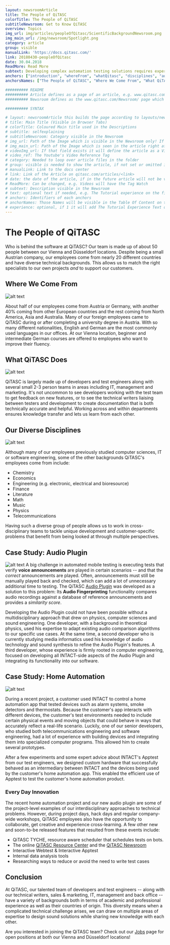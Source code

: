 ```yaml
---
layout: newsroomArticle
title: The People of QiTASC
colorTitle: The People of QiTASC
subtitleNewsroom: Get to Know QiTASC
overview: Topics
img_url: img/articles/peopleOfQitasc/ScientificBackgroundNewsroom.png
img_main_url: /img/newsroom/Spotlight.png
category: article
group: visible
manualLink: 'https://docs.qitasc.com/'
link: 20180430-peopleOfQitasc
date: 30.04.2018
ReadMore: Read More
subtext: Developing complex automation testing solutions requires expertise that covers different fields of knowledge. Here at QiTASC, our international team consists of people with diverse technical backgrounds that allow us to work across disciplines to create powerful INTACT features.
anchors: ["introduction", "whereFrom", "whatQitasc", "disciplines", "audio", "homeAutomation", "innovation", "conclusion"]
anchorsNames: ["The People of QiTASC", "Where We Come From", "What QiTASC does", "Our Diverse Disciplines", "Case Study - Audio Plugin", "Case Study - Home Automation", "Every Day Innovation", "Conclusion"]

########## README
########## Article defines as a page of an article, e.g. www.qitasc.com/articles/20180320-VirtualPhones
########## Newsroom defines as the www.qitasc.com/Newsroom/ page which contains the articles

########## SYNTAX

# layout: newsroomArticle this builds the page according to layouts/newsroomArticle.html
# title: Main Title (Visible in Browser Tabs)
# colorTitle: Coloured Main title used in the Descriptions
# subtitle: selfexplaining
# subtitleNewsroom: Category visible in the Newsroom
# img_url: Path of the Image which is visible in the Newsroom only! If '/' is at beginning of path it is the global like baseurl/path
# img_main_url: Path of the Image which is seen in the article right after the Title and subtext
# videoImg_url: If that field exists it will define the article as a Video and takes the image as a preview in the newsroom
# video_ref: The Youtube's Video Reference Tag
# category: Needed to loop over article files in the folder
# group: visible is needed to show the article, if not set or omitted it will not appear
# manualLink: Link to the docs center
# link: Link of the Article on qitasc.com/articles/<link>
# date: the date of the article, if in the future article will not be visible
# ReadMore: Can be changed, e.g. Videos will have the Tag Watch
# subtext: Description visible in the Newsroom
# text: optional text if needed, e.g. The Tutorial experience on the field experience takes the text message.
# anchors: Identifiers of each anchors
# anchorNames: Those Names will be visible in the Table Of Content on the Article View
# experience: optional, if 1 it will add The Tutorial Experience Text on top of the article -> More infos are in the layout
---
```



# The People of QiTASC <a name="introduction"></a>
Who is behind the software at QiTASC? Our team is made up of about 50 people between our Vienna and Düsseldorf locations. Despite being a small Austrian company, our employees come from nearly 20 different countries and have diverse technical backgrounds. This allows us to match the right specialists to our own projects *and* to support our customers.

## Where We Come From <a name="whereFrom"></a>
![alt text](../img/articles/peopleOfQitasc/Map.png)

About half of our employees come from Austria or Germany, with another 40% coming from other European countries and the rest coming from North America, Asia and Australia. Many of our foreign employees came to QiTASC during or after completing a university degree in Austria. With so many different nationalities, English and German are the most commonly used languages in our offices. At our Vienna location, beginner and intermediate German courses are offered to employees who want to improve their fluency.

## What QiTASC Does <a name="whatQitasc"></a>
![alt text](../img/articles/peopleOfQitasc/Circle.png)

QiTASC is largely made up of developers and test engineers along with several small 2-3 person teams in areas including IT, management and marketing. It's not uncommon to see developers working with the test team to get feedback on new features, or to see the technical writers liaising between testers and development to create documentation that is both technically accurate and helpful. Working across and within departments ensures knowledge transfer and lets us learn from each other.  

## Our Diverse Disciplines <a name="disciplines"></a>
![alt text](../img/articles/peopleOfQitasc/ScientificBackground.png)

Although many of our employees previously studied computer sciences, IT or software engineering, some of the other backgrounds QiTASC's employees come from include:
* Chemistry
* Economics
* Engineering (e.g. electronic, electrical and bioresource)
* Finance
* Literature
* Math
* Music
* Physics
* Telecommunications

Having such a diverse group of people allows us to work in cross-disciplinary teams to tackle unique development and customer-specific problems that benefit from being looked at through multiple perspectives.

## Case Study: Audio Plugin <a name="audio"></a>
![alt text](../../img/newsroom/AudioPlugin.jpg)
A big challenge in automated mobile testing is executing tests that verify **voice announcements** are played in certain scenarios -- and that the *correct* announcements are played. Often, announcements must still be manually played back and checked, which can add a lot of unnecessary  additional time to testing. The QiTASC [Audio Plugin](http://www.qitasc.com/articles/20180326-AudioPlugin) was developed as a solution to this problem: Its **Audio Fingerprinting** functionality compares audio recordings against a database of reference announcements and provides a *similarity score*.

Developing the Audio Plugin could not have been possible without a multidisciplinary approach that drew on physics, computer sciences and sound engineering. One developer, with a background in theoretical physics, used his expertise to adapt existing audio comparison algorithms to our specific use cases. At the same time, a second developer who is currently studying media informatics used his knowledge of audio technology and sound synthesis to refine the Audio Plugin's features. A third developer, whose experience is firmly rooted in computer engineering, focused on developing all INTACT-side aspects of the Audio Plugin and integrating its functionality into our software.

## Case Study: Home Automation <a name="homeAutomation"></a>
![alt text](../img/about/collaboration/Prozess_Analyse.png)

During a recent project, a customer used INTACT to control a home automation app that tested devices such as alarm systems, smoke detectors and thermostats. Because the customer's app interacts with different devices, the customer's test environments needed to include certain physical events and moving objects that could behave in ways that accurately reflect a real-life scenario. Luckily, one of our senior developers, who studied both telecommunications engineering and software engineering, had a lot of experience with building devices and integrating them into specialized computer programs. This allowed him to create several prototypes.

After a few experiments and some expert advice about INTACT's Apptest from our test engineers, we designed custom hardware that successfully behaved as an intermediary between INTACT and the devices being used by the customer's home automation app. This enabled the efficient use of Apptest to test the customer's home automation product.

### Every Day Innovation <a name="innovation"></a>
The recent home automation project and our new audio plugin are some of the project-level examples of our interdisciplinary approaches to technical problems. However, during project days, hack days and regular company-wide workshops, QiTASC employees also have the opportunity to collaborate, get creative and experience cross-learning. A few other new and soon-to-be released features that resulted from these events include:
* QiTASC TYCHE, resource aware scheduler that schedules tests on bots.
* The online [QiTASC Resource Center](http://docs.qitasc.com) and the [QiTASC Newsroom](http://www.qitasc.com/Newsroom/)
* Interactive Webtest & Interactive Apptest
* Internal data analysis tools
* Researching ways to reduce or avoid the need to write test cases

## Conclusion <a name="conclusion"></a>
At QiTASC, our talented team of developers and test engineers -- along with our technical writers, sales & marketing, IT, management and back office -- have a variety of backgrounds both in terms of academic and professional experience as well as their countries of origin. This diversity means when a complicated technical challenge arises, we can draw on multiple areas of expertise to design sound solutions while sharing new knowledge with each other.

Are you interested in joining the QiTASC team? Check out our [Jobs](http://www.qitasc.com/about/jobs) page for open positions at both our Vienna and Düsseldorf locations!
